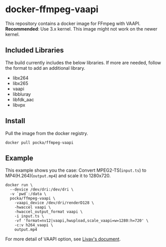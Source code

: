 # docker-ffmpeg-vaapi
This repository contains a docker image for FFmpeg with VAAPI. 
**Recommended**: Use 3.x kernel. This image might not work on the newer kernel.

## Included Libraries
The build currently includes the below libraries. If more are needed, follow the format to add an additional library.
 - libx264
 - libx265
 - vaapi
 - libbluray
 - libfdk_aac
 - libvpx

## Install
Pull the image from the docker registry.

```shell
docker pull pocka/ffmpeg-vaapi
```

## Example
This example shows you the case:
Convert MPEG2-TS(`input.ts`) to MP4(H.264)(`output.mp4`) and scale it to 1280x720.

```shell
docker run \
  --device /dev/dri:/dev/dri \
  -v `pwd`:/data \
  pocka/ffmpeg-vaapi \
    -vaapi_device /dev/dri/renderD128 \
    -hwaccel vaapi \
    -hwaccel_output_format vaapi \
    -i input.ts \
    -vf 'format=nv12|vaapi,hwupload,scale_vaapi=w=1280:h=720' \
    -c:v h264_vaapi \
    output.mp4
```

For more detail of VAAPI option, see [Livav's document](https://wiki.libav.org/Hardware/vaapi).
